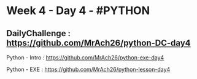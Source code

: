 # Week 4 - Day 4 - #PYTHON

DailyChallenge : https://github.com/MrAch26/python-DC-day4
-

Python - Intro : https://github.com/MrAch26/python-exe-day4 <br>

Python - EXE : https://github.com/MrAch26/python-lesson-day4 <br> 


 
